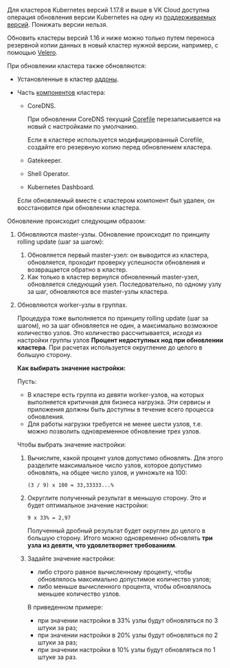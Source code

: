Для кластеров Kubernetes версий 1.17.8 и выше в VK Cloud доступна операция обновления версии Kubernetes на одну из [поддерживаемых версий](../versions/version-support/). Понижать версии нельзя.

Обновить кластеры версий 1.16 и ниже можно только путем переноса резервной копии данных в новый кластер нужной версии, например, с помощью [Velero](https://velero.io/docs).

При обновлении кластера также обновляются:

- Установленные в кластер [аддоны](../versions/components).
- Часть [компонентов](../versions/components) кластера:
  
  - CoreDNS.

    При обновлении CoreDNS текущий [Corefile](https://coredns.io/2017/07/23/corefile-explained/) перезаписывается на новый с настройками по умолчанию.

    Если в кластере используется модифицированный Corefile, создайте его резервную копию перед обновлением кластера.

  - Gatekeeper.
  - Shell Operator.
  - Kubernetes Dashboard.

  Если обновляемый вместе с кластером компонент был удален, он восстановится при обновлении кластера.

Обновление происходит следующим образом:

1. Обновляются master-узлы. Обновление происходит по принципу rolling update (шаг за шагом):

   1. Обновляется первый master-узел: он выводится из кластера, обновляется, проходит проверку успешности обновления и возвращается обратно в кластер.
   1. Как только в кластер вернулся обновленный master-узел, обновляется следующий узел.  Последовательно, по одному узлу за шаг, обновляются все master-узлы кластера.

1. Обновляются worker-узлы в группах.

   Процедура тоже выполняется по принципу rolling update (шаг за шагом), но за шаг обновляется не один, а максимально возможное количество узлов. Это количество рассчитывается, исходя из настройки группы узлов **Процент недоступных нод при обновлении кластера**. При расчетах используется округление до целого в большую сторону.

   **Как выбирать значение настройки:**

   Пусть:
   - В кластере есть группа из девяти worker-узлов, на которых выполняется критичная для бизнеса нагрузка. Эти сервисы и приложения должны быть доступны в течение всего процесса обновления.
   - Для работы нагрузки требуется не менее шести узлов, т.е. можно позволить одновременное обновление трех узлов.

   Чтобы выбрать значение настройки:

   1. Вычислите, какой процент узлов допустимо обновлять. Для этого разделите максимальное число узлов, которое допустимо обновлять, на общее число узлов, и умножьте на 100:

      `(3 / 9) x 100 = 33,33333...%`

   1. Округлите полученный результат в меньшую сторону. Это и будет оптимальное значение настройки:

      `9 x 33% = 2,97`

      Полученный дробный результат будет округлен до целого в большую сторону. Итого можно одновременно обновлять **три узла из девяти, что удовлетворяет требованиям**.

   1. Задайте значение настройки:

      - либо строго равное вычисленному проценту, чтобы обновлялось максимально допустимое количество узлов;
      - либо меньше вычисленного процента, чтобы обновлялось меньшее количество узлов.

      В приведенном примере:
      - при значении настройки в 33% узлы будут обновляться по 3 штуки за раз;
      - при значении настройки в 20% узлы будут обновляться по 2 штуки за раз;
      - при значении настройки в 10% узлы будут обновляться по 1 штуке за раз.
